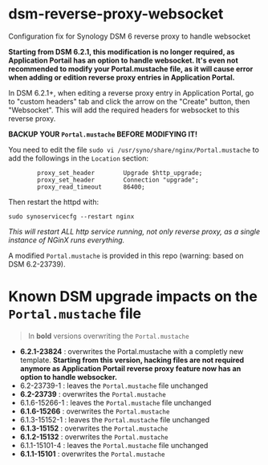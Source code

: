 # dsm-reverse-proxy-websocket
Configuration fix for Synology DSM 6 reverse proxy to handle websocket

**Starting from DSM 6.2.1, this modification is no longer required, as Application Portail has an option to handle websocket.
It's even not recommended to modify your Portal.mustache file, as it will cause error when adding or edition reverse proxy entries in Application Portal.**

In DSM 6.2.1+, when editing a reverse proxy entry in Application Portal, go to "custom headers" tab and click the arrow on the "Create" button, then "Websocket". This will add the required headers for websocket to this reverse proxy.

**BACKUP YOUR `Portal.mustache` BEFORE MODIFYING IT!**

You need to edit the file `sudo vi /usr/syno/share/nginx/Portal.mustache` to add the followings in the `Location` section:

```
        proxy_set_header        Upgrade $http_upgrade;
        proxy_set_header        Connection "upgrade";
        proxy_read_timeout      86400;
```

Then restart the httpd with: 
```
sudo synoservicecfg --restart nginx
```

*This will restart ALL http service running, not only reverse proxy, as a single instance of NGinX runs everything.*


A modified `Portal.mustache` is provided in this repo (warning: based on DSM 6.2-23739).

# Known DSM upgrade impacts on the `Portal.mustache` file

> In **bold** versions overwriting the `Portal.mustache`

- **6.2.1-23824** : overwrites the Portal.mustache with a completly new template. **Starting from this version, hacking files are not required anymore as Application Portail reverse proxy feature now has an option to handle websocker.**
- 6.2-23739-1 : leaves the `Portal.mustache` file unchanged
- **6.2-23739** : overwrites the `Portal.mustache`
- 6.1.6-15266-1 : leaves the `Portal.mustache` file unchanged
- **6.1.6-15266** : overwrites the `Portal.mustache`
- 6.1.3-15152-1 : leaves the `Portal.mustache` file unchanged
- **6.1.3-15152** : overwrites the `Portal.mustache`
- **6.1.2-15132** : overwrites the `Portal.mustache`
- 6.1.1-15101-4 : leaves the `Portal.mustache` file unchanged
- **6.1.1-15101** : overwrites the `Portal.mustache`
